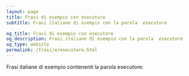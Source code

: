 ```yaml
---
layout: page
title: Frasi di esempio con esecutore 
subtitle: Frasi italiane di esempio con la parola  esecutore

og_title: Frasi di esempio con esecutore 
og_description: Frasi italiane di esempio con la parola  esecutore
og_type: website
permalink: /frasi/e/esecutore.html
---
```


Frasi italiane di esempio contenenti la parola esecutore:


